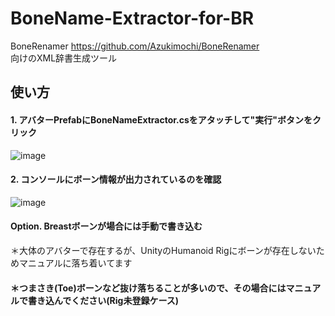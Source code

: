 # BoneName-Extractor-for-BR
BoneRenamer https://github.com/Azukimochi/BoneRenamer  
向けのXML辞書生成ツール

## 使い方
#### 1. アバターPrefabにBoneNameExtractor.csをアタッチして"実行"ボタンをクリック  
  
![image](https://user-images.githubusercontent.com/103747350/228151116-9054f0d5-7d77-4eb0-b726-e5505fa92523.png)

#### 2. コンソールにボーン情報が出力されているのを確認  
  
![image](https://user-images.githubusercontent.com/103747350/228157069-d8443dc0-65fe-42ea-a9eb-f28270210d56.png)

#### Option. Breastボーンが場合には手動で書き込む
 ＊大体のアバターで存在するが、UnityのHumanoid Rigにボーンが存在しないためマニュアルに落ち着いてます  
 
#### ＊つまさき(Toe)ボーンなど抜け落ちることが多いので、その場合にはマニュアルで書き込んでください(Rig未登録ケース)

